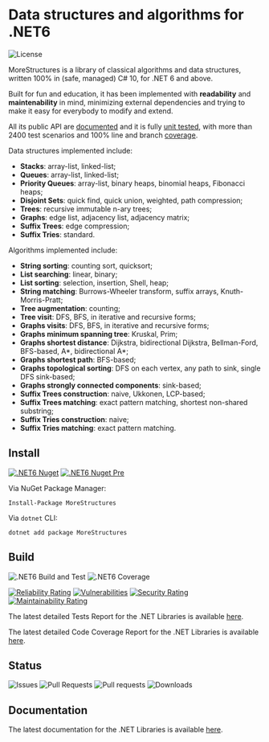 # Data structures and algorithms for .NET6

![License](https://img.shields.io/github/license/antonioaversa/MoreStructures)

MoreStructures is a library of classical algorithms and data structures, written 100% in (safe, managed) C# 10, for .NET 6 and above.

Built for fun and education, it has been implemented with __readability__ and __maintenability__ in mind, minimizing external dependencies and trying to make it easy for everybody to modify and extend.

All its public API are [documented](https://antonioaversa.github.io/MoreStructures/dotnet-docs-api/api/) and it is fully [unit tested](https://antonioaversa.github.io/MoreStructures/dotnet-tests-report/), with more than 2400 test scenarios and 100% line and branch [coverage](https://antonioaversa.github.io/MoreStructures/dotnet-coverage-report/).

Data structures implemented include:
- __Stacks__: array-list, linked-list;
- __Queues__: array-list, linked-list;
- __Priority Queues__: array-list, binary heaps, binomial heaps, Fibonacci heaps;
- __Disjoint Sets__: quick find, quick union, weighted, path compression;
- __Trees__: recursive immutable n-ary trees;
- __Graphs__: edge list, adjacency list, adjacency matrix;
- __Suffix Trees__: edge compression;
- __Suffix Tries__: standard.

Algorithms implemented include:
- __String sorting__: counting sort, quicksort;
- __List searching__: linear, binary;
- __List sorting__: selection, insertion, Shell, heap;
- __String matching__: Burrows-Wheeler transform, suffix arrays, Knuth-Morris-Pratt;
- __Tree augmentation__: counting;
- __Tree visit__: DFS, BFS, in iterative and recursive forms;
- __Graphs visits__: DFS, BFS, in iterative and recursive forms;
- __Graphs minimum spanning tree__: Kruskal, Prim;
- __Graphs shortest distance__: Dijkstra, bidirectional Dijkstra, Bellman-Ford, BFS-based, A*, bidirectional A*;
- __Graphs shortest path__: BFS-based;
- __Graphs topological sorting__: DFS on each vertex, any path to sink, single DFS sink-based;
- __Graphs strongly connected components__: sink-based;
- __Suffix Trees construction__: naive, Ukkonen, LCP-based;
- __Suffix Trees matching__: exact pattern matching, shortest non-shared substring;
- __Suffix Tries construction__: naive;
- __Suffix Tries matching__: exact pattern matching.

## Install
[![.NET6 Nuget](https://img.shields.io/nuget/v/MoreStructures)](https://www.nuget.org/packages/MoreStructures/)
[![.NET6 Nuget Pre](https://img.shields.io/nuget/vpre/MoreStructures)](https://www.nuget.org/packages/MoreStructures/)

Via NuGet Package Manager:
```console
Install-Package MoreStructures
```

Via `dotnet` CLI:
```console
dotnet add package MoreStructures
```

## Build
![.NET6 Build and Test](https://img.shields.io/github/workflow/status/antonioaversa/MoreStructures/.NET%20Build%20and%20Test)
![.NET6 Coverage](https://antonioaversa.github.io/MoreStructures/dotnet-coverage-badge/badge.svg)

[![Reliability Rating](https://sonarcloud.io/api/project_badges/measure?project=antonioaversa_mooc&metric=reliability_rating)](https://sonarcloud.io/summary/new_code?id=antonioaversa_mooc)
[![Vulnerabilities](https://sonarcloud.io/api/project_badges/measure?project=antonioaversa_mooc&metric=vulnerabilities)](https://sonarcloud.io/summary/new_code?id=antonioaversa_mooc)
[![Security Rating](https://sonarcloud.io/api/project_badges/measure?project=antonioaversa_mooc&metric=security_rating)](https://sonarcloud.io/summary/new_code?id=antonioaversa_mooc)
[![Maintainability Rating](https://sonarcloud.io/api/project_badges/measure?project=antonioaversa_mooc&metric=sqale_rating)](https://sonarcloud.io/summary/new_code?id=antonioaversa_mooc)

The latest detailed Tests Report for the .NET Libraries is available [here](https://antonioaversa.github.io/MoreStructures/dotnet-tests-report/).

The latest detailed Code Coverage Report for the .NET Libraries is available [here](https://antonioaversa.github.io/MoreStructures/dotnet-coverage-report/).

## Status
![Issues](https://img.shields.io/github/issues/antonioaversa/MoreStructures)
![Pull Requests](https://img.shields.io/github/issues-pr/antonioaversa/MoreStructures)
![Pull requests](https://img.shields.io/github/issues-pr-closed/antonioaversa/MoreStructures)
![Downloads](https://img.shields.io/github/downloads/antonioaversa/MoreStructures/total)

## Documentation
The latest documentation for the .NET Libraries is available [here](https://antonioaversa.github.io/MoreStructures/dotnet-docs-api/api/).
